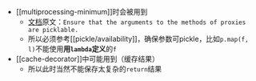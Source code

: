 - [[multiprocessing-minimum]]时会被用到
  - [文档](https://docs.python.org/3.9/library/multiprocessing.html#multiprocessing-programming)原文：`Ensure that the arguments to the methods of proxies are picklable.`
  - 所以必须参考[[pickle/availability]]，确保参数可pickle，比如`p.map(f, l)`不能使用**用`lambda`定义**的`f`
- [[cache-decorator]]中可能用到（缓存结果）
  - 所以此时当然不能保存太复杂的`return`结果